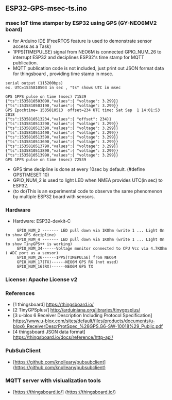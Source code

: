 ## ESP32-GPS-msec-ts.ino 

### msec IoT time stamper by ESP32 using GPS (GY-NEO6MV2 board)
- for Arduino IDE (FreeRTOS feature is used to demonstrate sensor access as a Task)
- 1PPS(TIMEPULSE) signal from NEO6M is connected GPIO_NUM_26 to interrupt ESP32 and deciplines ESP32's time stamp for MQTT publication.
- MQTT publication code is not included, just print out JSON format data for thingsboard , 
providing time stamp in msec.
```
serial output (115200bps)
ex. UTC=1535810503 in sec , "ts" shows UTC in msec

GPS 1PPS pulse on time (msec) 71539
{"ts":1535810503090,"values":{ "voltage": 3.299}}
{"ts":1535810503190,"values":{ "voltage": 3.299}}
GPS Epochtime= 1535810513  offset=234 UTC time: Sat Sep  1 14:01:53 2018
{"ts":1535810513234,"values":{ "offset": 234}}
{"ts":1535810513290,"values":{ "voltage": 3.299}}
{"ts":1535810513390,"values":{ "voltage": 3.299}}
{"ts":1535810513490,"values":{ "voltage": 3.299}}
{"ts":1535810513590,"values":{ "voltage": 3.299}}
{"ts":1535810513690,"values":{ "voltage": 3.299}}
{"ts":1535810513790,"values":{ "voltage": 3.299}}
{"ts":1535810513890,"values":{ "voltage": 3.299}}
{"ts":1535810513990,"values":{ "voltage": 3.299}}
GPS 1PPS pulse on time (msec) 72539
```
- GPS time decipline is done at every 10sec by default.
  (#define GPSTIMESET 10)
- GPIO_NUM_2 is used to light LED when NMEA provides UTC(in sec) to ESP32.
- (to do)This is an experimental code to observe the same phenomenon by multiple ESP32 board with sensors.  

### Hardware
- Hardware: ESP32-devkit-C
```
     GPIO_NUM_2 ------- LED pull down via 1KOhm (write 1 ... Light On to show GPS decipline) 
     GPIO_NUM_4 ------- LED pull down via 1KOhm (write 1 ... LIght On to show TinyGPS++ is working) 
     GPIO_NUM_34------Voltage monitor connected to CPU Vcc via 4.7KOhm ( ADC port as a sensor)
     GPIO_NUM_26------1PPS(TIMEPULSE) from NEO6M
     GPIO_NUM_17(TX)------NEO6M GPS RX (not used)
     GPIO_NUM_16(RX)------NEO6M GPS TX
```
### License: Apache License v2

### References
- [1 thingsboard] https://thingsboard.io/
- [2 TinyGPSplus/] http://arduiniana.org/libraries/tinygpsplus/
- [3 u-blox 6 Receiver Description Including Protocol Specification] https://www.u-blox.com/sites/default/files/products/documents/u-blox6_ReceiverDescrProtSpec_%28GPS.G6-SW-10018%29_Public.pdf
- [4 thingsboard JSON data format] https://thingsboard.io/docs/reference/http-api/

### PubSubClient
- [https://github.com/knolleary/pubsubclient](https://github.com/knolleary/pubsubclient)

### MQTT server with visiualization tools 
- [https://thingsboard.io/] (https://thingsboard.io/)

